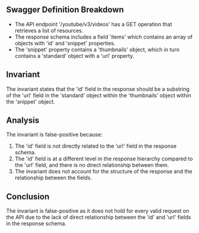 ## Swagger Definition Breakdown
- The API endpoint '/youtube/v3/videos' has a GET operation that retrieves a list of resources.
- The response schema includes a field 'items' which contains an array of objects with 'id' and 'snippet' properties.
- The 'snippet' property contains a 'thumbnails' object, which in turn contains a 'standard' object with a 'url' property.

## Invariant
The invariant states that the 'id' field in the response should be a substring of the 'url' field in the 'standard' object within the 'thumbnails' object within the 'snippet' object.

## Analysis
The invariant is false-positive because:
1. The 'id' field is not directly related to the 'url' field in the response schema.
2. The 'id' field is at a different level in the response hierarchy compared to the 'url' field, and there is no direct relationship between them.
3. The invariant does not account for the structure of the response and the relationship between the fields.

## Conclusion
The invariant is false-positive as it does not hold for every valid request on the API due to the lack of direct relationship between the 'id' and 'url' fields in the response schema.
